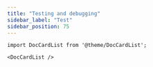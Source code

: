 ```yaml
---
title: "Testing and debugging"
sidebar_label: "Test"
sidebar_position: 75
---
```


```mdx-code-block
import DocCardList from '@theme/DocCardList';

<DocCardList />
```
